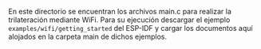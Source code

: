 En este directorio se encuentran los archivos main.c para realizar la trilateración mediante WiFi. Para su ejecución descargar el ejemplo `examples/wifi/getting_started` del ESP-IDF y cargar los documentos aquí alojados en la carpeta main de dichos ejemplos.
